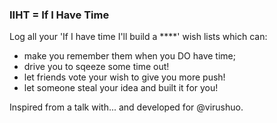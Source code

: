 ### IIHT = If I Have Time

Log all your 'If I have time I'll build a ****' wish lists which can:

- make you remember them when you DO have time;
- drive you to sqeeze some time out!
- let friends vote your wish to give you more push!
- let someone steal your idea and built it for you!

Inspired from a talk with... and developed for @virushuo.